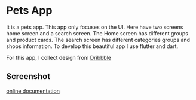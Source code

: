# Pets App

It is a pets app. This app only focuses on the UI. Here have two screens home screen and a search screen. The Home screen has different groups and product cards. The search screen has different categories groups and shops information. To develop this beautiful app I use flutter and dart.

For this app, I collect design from [Dribbble](https://dribbble.com/shots/11198488-Pets-Care-App-UI)

## Screenshot

[online documentation](./screenshots/petsapp.jpg)
